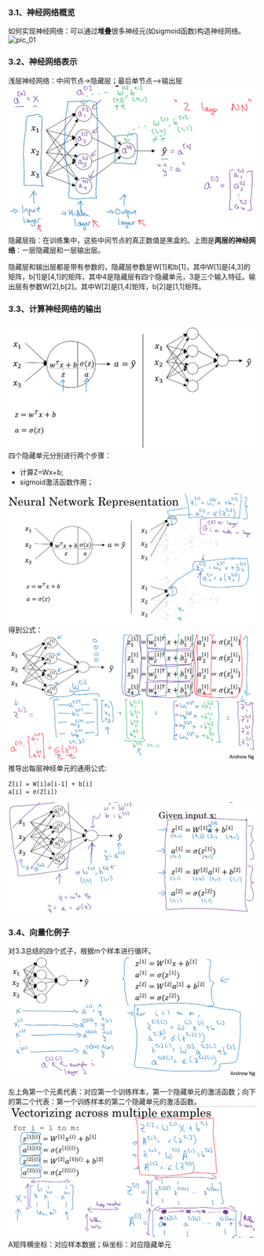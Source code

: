### 3.1、神经网络概览
如何实现神经网络：可以通过**堆叠**很多神经元(如sigmoid函数)构造神经网络。
![pic_01](pictures/pic_01.png)

### 3.2、神经网络表示
浅层神经网络：中间节点->隐藏层；最后单节点—>输出层
![pic_02](pictures/pic_02.png)
隐藏层指：在训练集中，这些中间节点的真正数值是黑盒的。上图是**两层的神经网络**：一层隐藏层和一层输出层。

隐藏层和输出层都是带有参数的，隐藏层参数是W[1]和b[1]，其中W[1]是[4,3]的矩阵，b[1]是[4,1]的矩阵，其中4是隐藏层有四个隐藏单元，3是三个输入特征。输出层有参数W[2],b[2]。其中W[2]是[1,4]矩阵，b[2]是[1,1]矩阵。

### 3.3、计算神经网络的输出
![pic_03](pictures/pic_03.png)
四个隐藏单元分别进行两个步骤：
- 计算Z=Wx+b;
- sigmoid激活函数作用；

![pic_04](pictures/pic_04.png)
得到公式：
![pic_05](pictures/pic_05.png)
推导出每层神经单元的通用公式:
```
Z[i] = W[i]a[i-1] + b[i]
a[i] = σ(Z[i])
```
![pic_06](pictures/pic_06.png)

### 3.4、向量化例子
对3.3总结的四个式子，根据m个样本进行循环。
![pic_07](pictures/pic_07.png)

左上角第一个元素代表：对应第一个训练样本，第一个隐藏单元的激活函数；向下的第二个代表：第一个训练样本的第二个隐藏单元的激活函数。
![pic_08](pictures/pic_08.png)
A矩阵横坐标：对应样本数据；纵坐标：对应隐藏单元
